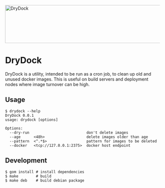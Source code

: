 <img src="https://i.imgur.com/8bV9SEO.png" width="551" height="124" alt="DryDock">

DryDock
=======

DryDock is a utility, intended to be run as a cron job, to clean up old and unused docker images. This is useful on build servers and deployment nodes where image turnover can be high.

Usage
-----

    $ drydock --help
    DryDock 0.0.1
    usage: drydock [options]

    Options:
      --dry-run                          don't delete images
      --age      <48h>                   delete images older than age
      --pattern  <^.*$>                  pattern for images to be deleted
      --docker   <tcp://127.0.0.1:2375>  docker host endpoint

Development
-----------

```
$ gom install # install dependencies
$ make        # build
$ make deb    # build debian package
```
